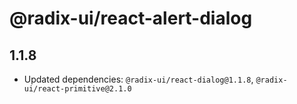 # @radix-ui/react-alert-dialog

## 1.1.8

- Updated dependencies: `@radix-ui/react-dialog@1.1.8`, `@radix-ui/react-primitive@2.1.0`
